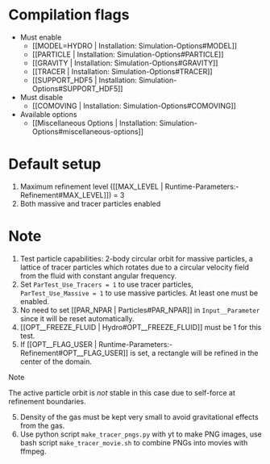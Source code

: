 # Compilation flags
- Must enable
   - [[MODEL=HYDRO | Installation: Simulation-Options#MODEL]]
   - [[PARTICLE | Installation: Simulation-Options#PARTICLE]]
   - [[GRAVITY | Installation: Simulation-Options#GRAVITY]]
   - [[TRACER | Installation: Simulation-Options#TRACER]]
   - [[SUPPORT_HDF5 | Installation: Simulation-Options#SUPPORT_HDF5]]
- Must disable
   - [[COMOVING | Installation: Simulation-Options#COMOVING]]
- Available options
   - [[Miscellaneous Options | Installation: Simulation-Options#miscellaneous-options]]


# Default setup
1. Maximum refinement level ([[MAX_LEVEL | Runtime-Parameters:-Refinement#MAX_LEVEL]]) = 3
2. Both massive and tracer particles enabled

# Note
1. Test particle capabilities: 2-body circular orbit for massive particles, a
   lattice of tracer particles which rotates due to a circular velocity field
   from the fluid with constant angular frequency.
2. Set `ParTest_Use_Tracers = 1` to use tracer particles, `ParTest_Use_Massive = 1`
   to use massive particles. At least one must be enabled.
3. No need to set [[PAR_NPAR | Particles#PAR_NPAR]] in `Input__Parameter`
   since it will be reset automatically.
4. [[OPT__FREEZE_FLUID | Hydro#OPT__FREEZE_FLUID]] must be 1 for this test.
5. If [[OPT__FLAG_USER | Runtime-Parameters:-Refinement#OPT__FLAG_USER]] is set,
   a rectangle will be refined in the center of the domain.
> [!NOTE]
> The active particle orbit is _not_ stable in this case due to self-force at refinement boundaries.
5. Density of the gas must be kept very small to avoid gravitational effects from the gas.
6. Use python script `make_tracer_pngs.py` with yt to make PNG images, use
   bash script `make_tracer_movie.sh` to combine PNGs into movies with ffmpeg.
